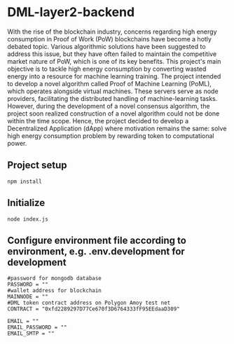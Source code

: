 # DML-layer2-backend

With the rise of the blockchain industry, concerns regarding high energy consumption in Proof of Work (PoW) blockchains have become a hotly debated topic. Various algorithmic solutions have been suggested to address this issue, but they have often failed to maintain the competitive market nature of PoW, which is one of its key benefits. This project's main objective is to tackle high energy consumption by converting wasted energy into a resource for machine learning training. The project intended to develop a novel algorithm called Proof of Machine Learning (PoML), which operates alongside virtual machines. These servers serve as node providers, facilitating the distributed handling of machine-learning tasks. However, during the development of a novel consensus algorithm, the project soon realized construction of a novel algorithm could not be done within the time scope.  Hence, the project decided to develop a Decentralized Application (dApp) where motivation remains the same: solve high energy consumption problem by rewarding token to computational power.

## Project setup
```
npm install
```
## Initialize
```
node index.js
```
## Configure environment file according to environment, e.g. .env.development for development
```
#password for mongodb database
PASSWORD = ""
#wallet address for blockchain
MAINNODE = ""
#DML token contract address on Polygon Amoy test net
CONTRACT = "0xfd2289297D77Ce670f3D6764333fF95EEdaaD309"

EMAIL = ""
EMAIL_PASSWORD = ""
EMAIL_SMTP = ""
```

